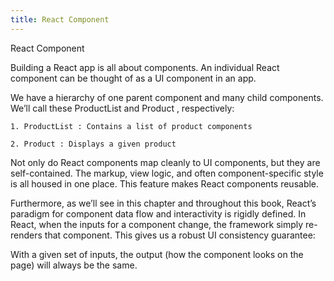 ```yaml
---
title: React Component
---
```


React Component

Building a React app is all about components. An individual React component can be thought of as a
UI component in an app.

We have a hierarchy of one parent component and many child components. We’ll call these
ProductList and Product , respectively:

    1. ProductList : Contains a list of product components
    
    2. Product : Displays a given product
    
Not only do React components map cleanly to UI components, but they are self-contained. The
markup, view logic, and often component-specific style is all housed in one place. This feature makes
React components reusable.

Furthermore, as we’ll see in this chapter and throughout this book, React’s paradigm for component
data flow and interactivity is rigidly defined. In React, when the inputs for a component change, the
framework simply re-renders that component. This gives us a robust UI consistency guarantee:

With a given set of inputs, the output (how the component looks on the page) will always be
the same.
